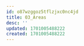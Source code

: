 ```yaml
---
id: o87wzggoz5tflzjxc0nc4jd
title: 03_Areas
desc: ''
updated: 1701005488222
created: 1701005488222
---
```

